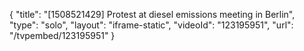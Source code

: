 {
    "title": "[1508521429] Protest at diesel emissions meeting in Berlin",
    "type": "solo",
    "layout": "iframe-static",
    "videoId": "123195951",
    "url": "\/tvpembed\/123195951"
}